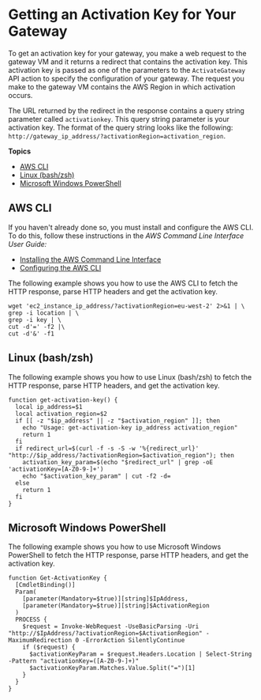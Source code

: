 # Getting an Activation Key for Your Gateway<a name="get-activation-key"></a>

To get an activation key for your gateway, you make a web request to the gateway VM and it returns a redirect that contains the activation key\. This activation key is passed as one of the parameters to the `ActivateGateway` API action to specify the configuration of your gateway\. The request you make to the gateway VM contains the AWS Region in which activation occurs\. 

The URL returned by the redirect in the response contains a query string parameter called `activationkey`\. This query string parameter is your activation key\. The format of the query string looks like the following: ` http://gateway_ip_address/?activationRegion=activation_region`\.

**Topics**
+ [AWS CLI](#get-activation-key-cli)
+ [Linux \(bash/zsh\)](#get-activation-key-linux)
+ [Microsoft Windows PowerShell](#get-activation-key-powershell)

## AWS CLI<a name="get-activation-key-cli"></a>

If you haven't already done so, you must install and configure the AWS CLI\. To do this, follow these instructions in the *AWS Command Line Interface User Guide:*
+ [ Installing the AWS Command Line Interface](https://docs.aws.amazon.com/cli/latest/userguide/installing.html)
+ [ Configuring the AWS CLI](http://docs.aws.amazon.com/cli/latest/userguide/cli-chap-getting-started.html)

The following example shows you how to use the AWS CLI to fetch the HTTP response, parse HTTP headers and get the activation key\.

```
wget 'ec2_instance_ip_address/?activationRegion=eu-west-2' 2>&1 | \
grep -i location | \
grep -i key | \
cut -d'=' -f2 |\
cut -d'&' -f1
```

## Linux \(bash/zsh\)<a name="get-activation-key-linux"></a>

The following example shows you how to use Linux \(bash/zsh\) to fetch the HTTP response, parse HTTP headers, and get the activation key\.

```
function get-activation-key() {
  local ip_address=$1
  local activation_region=$2
  if [[ -z "$ip_address" || -z "$activation_region" ]]; then
    echo "Usage: get-activation-key ip_address activation_region"
    return 1
  fi
  if redirect_url=$(curl -f -s -S -w '%{redirect_url}' "http://$ip_address/?activationRegion=$activation_region"); then
    activation_key_param=$(echo "$redirect_url" | grep -oE 'activationKey=[A-Z0-9-]+')
    echo "$activation_key_param" | cut -f2 -d=
  else
    return 1
  fi
}
```

## Microsoft Windows PowerShell<a name="get-activation-key-powershell"></a>

The following example shows you how to use Microsoft Windows PowerShell to fetch the HTTP response, parse HTTP headers, and get the activation key\.

```
function Get-ActivationKey {
  [CmdletBinding()]
  Param(
    [parameter(Mandatory=$true)][string]$IpAddress, 
    [parameter(Mandatory=$true)][string]$ActivationRegion
  )
  PROCESS {
    $request = Invoke-WebRequest -UseBasicParsing -Uri "http://$IpAddress/?activationRegion=$ActivationRegion" -MaximumRedirection 0 -ErrorAction SilentlyContinue
    if ($request) {
      $activationKeyParam = $request.Headers.Location | Select-String -Pattern "activationKey=([A-Z0-9-]+)"
      $activationKeyParam.Matches.Value.Split("=")[1]
    }
  }
}
```